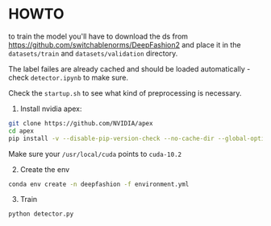 # HOWTO
to train the model you'll have to download the ds from https://github.com/switchablenorms/DeepFashion2 and place it in the `datasets/train` and `datasets/validation` directory.

The label failes are already cached and should be loaded automatically - check `detector.ipynb` to make sure.

Check the `startup.sh` to see what kind of preprocessing is necessary.

1. Install nvidia apex:
```bash
git clone https://github.com/NVIDIA/apex
cd apex
pip install -v --disable-pip-version-check --no-cache-dir --global-option="--cpp_ext" --global-option="--cuda_ext" ./
```

Make sure your `/usr/local/cuda` points to `cuda-10.2`

2. Create the env
```bash
conda env create -n deepfashion -f environment.yml
```

3. Train
```bash
python detector.py
```
